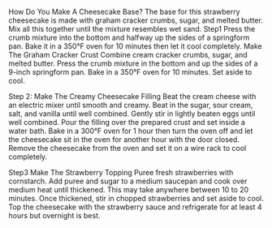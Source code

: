 How Do You Make A Cheesecake Base?
The base for this strawberry cheesecake is made with graham cracker crumbs, sugar, and melted butter. Mix all this together until the mixture resembles wet sand.
Step1
Press the crumb mixture into the bottom and halfway up the sides of a springform pan. Bake it in a 350°F oven for 10 minutes then let it cool completely.
Make The Graham Cracker Crust
Combine cream cracker crumbs, sugar, and melted butter. Press the crumb mixture in the bottom and up the sides of a 9-inch springform pan. Bake in a 350°F oven for 10 minutes. Set aside to cool.

Step 2: 
Make The Creamy Cheesecake Filling
Beat the cream cheese with an electric mixer until smooth and creamy. Beat in the sugar, sour cream, salt, and vanilla until well combined. Gently stir in lightly beaten eggs until well combined.
Pour the filling over the prepared crust and set inside a water bath. Bake in a 300°F oven for 1 hour then turn the oven off and let the cheesecake sit in the oven for another hour with the door closed.
Remove the cheesecake from the oven and set it on a wire rack to cool completely.

Step3
Make The Strawberry Topping
Puree fresh strawberries with cornstarch. Add puree and sugar to a medium saucepan and cook over medium heat until thickened. This may take anywhere between 10 to 20 minutes.
Once thickened, stir in chopped strawberries and set aside to cool. Top the cheesecake with the strawberry sauce and refrigerate for at least 4 hours but overnight is best.